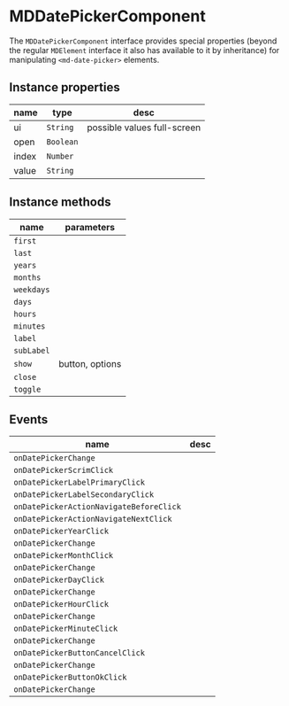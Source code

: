 # MDDatePickerComponent
The `MDDatePickerComponent` interface provides special properties (beyond the regular `MDElement` interface it also has available to it by inheritance) for manipulating `<md-date-picker>` elements.

## Instance properties

name|type|desc
---|---|---
ui|`String`|possible values full-screen
open|`Boolean`|
index|`Number`|
value|`String`|

## Instance methods

name|parameters
---|---
`first`|
`last`|
`years`|
`months`|
`weekdays`|
`days`|
`hours`|
`minutes`|
`label`|
`subLabel`|
`show`|button, options
`close`|
`toggle`|

## Events

name|desc
---|---
`onDatePickerChange`|
`onDatePickerScrimClick`|
`onDatePickerLabelPrimaryClick`|
`onDatePickerLabelSecondaryClick`|
`onDatePickerActionNavigateBeforeClick`|
`onDatePickerActionNavigateNextClick`|
`onDatePickerYearClick`|
`onDatePickerChange`|
`onDatePickerMonthClick`|
`onDatePickerChange`|
`onDatePickerDayClick`|
`onDatePickerChange`|
`onDatePickerHourClick`|
`onDatePickerChange`|
`onDatePickerMinuteClick`|
`onDatePickerChange`|
`onDatePickerButtonCancelClick`|
`onDatePickerChange`|
`onDatePickerButtonOkClick`|
`onDatePickerChange`|

